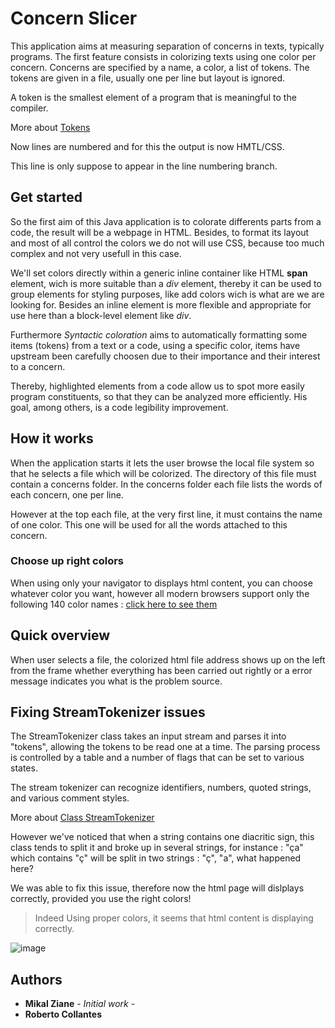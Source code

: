 # Concern Slicer

This application aims at measuring separation of concerns in texts, typically programs.
The first feature consists in colorizing texts using one color per concern.
Concerns are specified by a name, a color, a list of tokens.
The tokens are given in a file, usually one per line but layout is ignored.

A token is the smallest element of a program that is meaningful to the compiler.

More about [Tokens](https://www.edureka.co/blog/tokens-in-java/)

Now lines are numbered and for this the output is now HMTL/CSS.

This line is only suppose to appear in the line numbering branch.

## Get started

So the first aim of this Java application is to colorate differents parts from a code, the result will be  a webpage in HTML.
Besides, to format its layout and most of all control the colors we do not will use CSS, because too much complex and not very usefull in this case.

We'll set colors directly within a generic inline container like HTML **span** element, wich is more suitable than a *div* element, thereby it can be used to group elements for styling purposes, like add colors wich is what are we are looking for.
Besides an inline element is more flexible and appropriate for use here than a block-level element like *div*.

Furthermore *Syntactic coloration* aims to automatically formatting some items (tokens) from a text or a code, 
using a specific color, items have upstream been carefully choosen due to their importance 
and their interest to a concern.    

Thereby, highlighted elements from a code allow us to spot more easily program constituents, 
so that they can be analyzed more efficiently. His goal, among others,  is a code  legibility improvement.

## How it works

When the application starts it lets the user browse the local file system so that he selects a file which will be colorized.
The directory of this file must contain a concerns folder.
In the concerns folder each file lists the words of each concern, one per line. 

However at the top each file, at the very first line, it must contains the name of one color. This one will be used for all the words attached to this concern.

### Choose up right colors

When using only your navigator to displays html content, you can choose whatever color you want, however all modern browsers support only the following 140 color names : [click here to see them](https://htmlcolorcodes.com/color-names/) 

## Quick overview

When user selects a file, the colorized html file address shows up on the left from the frame whether everything has been carried out rightly or a error message indicates you what is the problem source.

## Fixing StreamTokenizer issues

The StreamTokenizer class takes an input stream and parses it into "tokens", allowing the tokens to be read one at a time. The parsing process is controlled by a table and a number of flags that can be set to various states. 

The stream tokenizer can recognize identifiers, numbers, quoted strings, and various comment styles.

More about  [Class StreamTokenizer](https://docs.oracle.com/javase/7/docs/api/java/io/StreamTokenizer.html) 

However we've noticed that when a string contains one diacritic sign, this class tends to split it and broke up in several strings, for instance : "ça" which contains "ç" will be split in two strings : "ç", "a", what happened here? 

We was able to fix this issue, therefore now the html page will dislplays correctly, 
provided you use the right colors! 

>Indeed Using proper colors, it seems that html content is displaying correctly.

![image](https://user-images.githubusercontent.com/56639090/84497310-d3726d00-acae-11ea-9991-241f0f8e77a6.png)

## Authors 
- __Mikal Ziane__ - *Initial work* -
- __Roberto Collantes__
